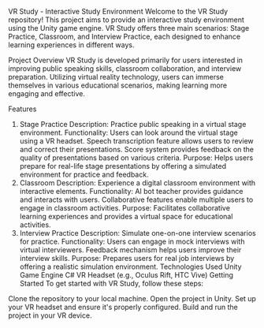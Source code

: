 VR Study - Interactive Study Environment
Welcome to the VR Study repository! This project aims to provide an interactive study environment using the Unity game engine. VR Study offers three main scenarios: Stage Practice, Classroom, and Interview Practice, each designed to enhance learning experiences in different ways.

Project Overview
VR Study is developed primarily for users interested in improving public speaking skills, classroom collaboration, and interview preparation. Utilizing virtual reality technology, users can immerse themselves in various educational scenarios, making learning more engaging and effective.

Features
1. Stage Practice
Description: Practice public speaking in a virtual stage environment.
Functionality:
Users can look around the virtual stage using a VR headset.
Speech transcription feature allows users to review and correct their presentations.
Score system provides feedback on the quality of presentations based on various criteria.
Purpose: Helps users prepare for real-life stage presentations by offering a simulated environment for practice and feedback.
2. Classroom
Description: Experience a digital classroom environment with interactive elements.
Functionality:
AI bot teacher provides guidance and interacts with users.
Collaborative features enable multiple users to engage in classroom activities.
Purpose: Facilitates collaborative learning experiences and provides a virtual space for educational activities.
3. Interview Practice
Description: Simulate one-on-one interview scenarios for practice.
Functionality:
Users can engage in mock interviews with virtual interviewers.
Feedback mechanism helps users improve their interview skills.
Purpose: Prepares users for real job interviews by offering a realistic simulation environment.
Technologies Used
Unity Game Engine
C#
VR Headset (e.g., Oculus Rift, HTC Vive)
Getting Started
To get started with VR Study, follow these steps:

Clone the repository to your local machine.
Open the project in Unity.
Set up your VR headset and ensure it's properly configured.
Build and run the project in your VR device.

